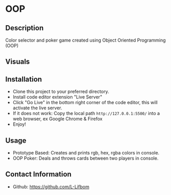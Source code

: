 # OOP

## Description
Color selector and poker game created using Object Oriented Programming (OOP)

## Visuals


## Installation
- Clone this project to your preferred directory.
- Install code editor extension "Live Server"
- Click "Go Live" in the bottom right corner of the code editor, this will activate the live server.
- If it does not work: Copy the local path `http://127.0.0.1:5500/` into a web browser, ex Google Chrome & Firefox
- Enjoy!

## Usage
- Prototype Based: Creates and prints rgb, hex, rgba colors in console.
- OOP Poker: Deals and throws cards between two players in console.

## Contact Information
- Github: https://github.com/L-Lifbom